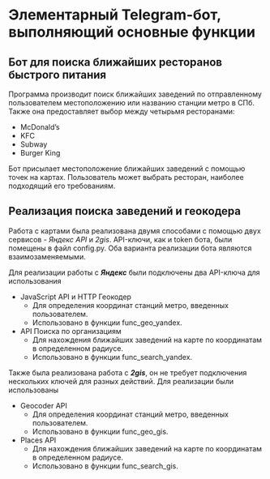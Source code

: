 # Элементарный Telegram-бот, выполняющий основные функции
## Бот для поиска ближайших ресторанов быстрого питания

Программа производит поиск ближайших заведений по отправленному пользователем местоположению или названию станции метро в СПб. Также она предоставляет выбор между четырьмя ресторанами:
+ McDonald’s
+ KFC
+ Subway
+ Burger King

Бот присылает местоположение ближайших заведений с помощью точек на картах. Пользователь может выбрать ресторан, наиболее подходящий его требованиям.

## Реализация поиска заведений и геокодера 

Работа с картами была реализована двумя способами с помощью двух сервисов - _Яндекс API_ и _2gis_. API-ключи, как и token бота, были помещены в файл config.py. Оба варианта реализации бота являются взаимозаменяемыми.  

Для реализации работы с _**Яндекс**_ были подключены два API-ключа для использования 
+ JavaScript API и HTTP Геокодер  
    - Для определения координат станций метро, введенных пользователем. 
    - Использовано в функции func_geo_yandex.
+ API Поиска по организациям  
    - Для нахождения ближайших заведений на карте по координатам в определенном радиусе. 
    - Использовано в функции func_search_yandex.

Также была реализована работа с _**2gis**_, он не требует подключения нескольких ключей для разных действий. Для реализации были использованы
+ Geocoder API
    - Для определения координат станций метро, введенных пользователем. 
    - Использовано в функции func_geo_gis.
+ Places API
    - Для нахождения ближайших заведений на карте по координатам в определенном радиусе. 
    - Использовано в функции func_search_gis.
